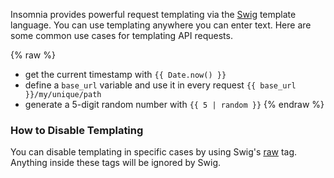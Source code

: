 Insomnia provides powerful request templating via the
[Swig](http://paularmstrong.github.io/swig/) template language. You can use templating anywhere
you can enter text. Here are some common use cases for templating API requests.

{% raw %}
- get the current timestamp with `{{ Date.now() }}`
- define a `base_url` variable and use it in every request `{{ base_url }}/my/unique/path`
- generate a 5-digit random number with `{{ 5 | random }}`
{% endraw %}


### How to Disable Templating

You can disable templating in specific cases by using Swig's
[raw](http://paularmstrong.github.io/swig/docs/tags/#raw) tag. Anything inside these tags will be
ignored by Swig.
